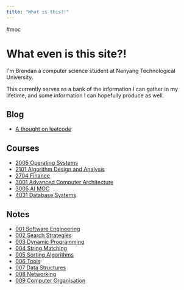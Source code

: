 ```yaml
---
title: "What is this?!"
---
```

#moc 
# What even is this site?! 

I'm Brendan a computer science student at Nanyang Technological University.

This currently serves as a bank of the information I can gather in my lifetime, and some information I can hopefully produce as well.
## Blog
- [A thought on leetcode](Blog/A%20thought%20on%20leetcode.md)
## Courses
- [2005 Operating Systems](2005%20Operating%20Systems.md)
- [2101 Algorithm Design and Analysis](2101%20Algorithm%20Design%20and%20Analysis.md)
- [2704 Finance](2704%20Finance.md)
- [3001 Advanced Computer Architecture](3001%20Advanced%20Computer%20Architecture.md)
- [3005 AI MOC](3005%20AI%20MOC.md)
- [4031 Database Systems](4031%20Database%20Systems.md)
## Notes
- [001 Software Engineering](001%20Software%20Engineering.md)
- [002 Search Strategies](002%20Search%20Strategies.md)
- [003 Dynamic Programming](003%20Dynamic%20Programming.md)
- [004 String Matching](004%20String%20Matching.md)
- [005 Sorting Algorithms](005%20Sorting%20Algorithms.md)
- [006 Tools](006%20Tools.md)
- [007 Data Structures](007%20Data%20Structures.md)
- [008 Networking](008%20Networking.md)
- [009 Computer Organisation](009%20Computer%20Organisation.md)
